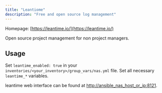 ```yaml
---
title: "Leantiome"
description: "Free and open source log management"
---
```


Homepage: [https://leantime.io/](https://leantime.io/)

Open source project management for non project managers.

## Usage

Set `leantime_enabled: true` in your `inventories/<your_inventory>/group_vars/nas.yml` file. Set all necessary `leantime_*` variables.

leantime web interface can be found at [http://ansible_nas_host_or_ip:8121](http://ansible_nas_host_or_ip:8121).
